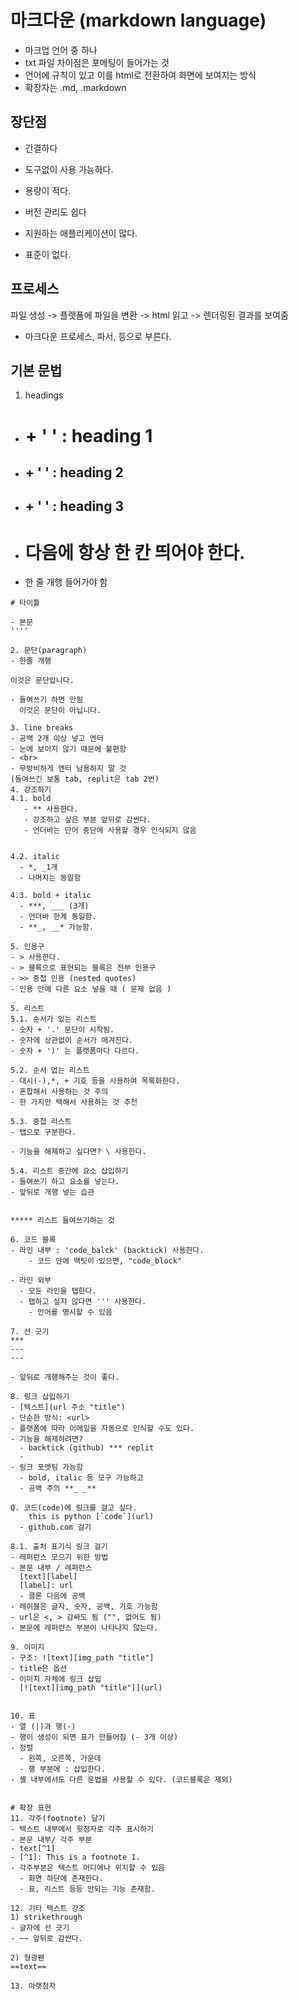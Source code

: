 # 마크다운 (markdown language)
- 마크업 언어 중 하나
- txt 파일 차이점은 포메팅이 들어가는 것
- 언어에 규칙이 있고 이를 html로 전환하여 화면에 보여지는 방식
- 확장자는 .md, .markdown
  
## 장단점
- 간결하다
- 도구없이 사용 가능하다.
- 용량이 적다.
- 버전 관리도 쉽다
- 지원하는 애플리케이션이 많다.

- 표준이 없다.

## 프로세스
파일 생성 -> 플랫폼에 파일을 변환 -> html 읽고 -> 렌더링된 결과를 보여줌
- 마크다운 프로세스, 파서, 등으로 부른다.

## 기본 문법
1. headings

 - # + ' ' : heading 1
 - ## + ' ' : heading 2
 - ## + ' ' : heading 3
 - # 다음에 항상 한 칸 띄어야 한다.
 - 한 줄 개행 들어가야 함
```
# 타이틀

- 본문
''''

2. 문단(paragraph)
- 한줄 개행

이것은 문단입니다.

- 들여쓰기 하면 안됨
  이것은 문단이 아닙니다.

3. line breaks
- 공백 2개 이상 넣고 엔터
- 눈에 보이지 않기 때문에 불편함
- <br>
- 무방비하게 엔터 남용하지 말 것
(들여쓰긴 보통 tab, replit은 tab 2번)
4. 강조하기
4.1. bold
   - ** 사용한다.
   - 강조하고 싶은 부분 앞뒤로 감싼다.
   - 언더바는 단어 중단에 사용할 경우 인식되지 않음

   
4.2. italic
  - *, _1개
  - 나머지는 동일함

4.3. bold + italic
  - ***, ___ (3개)
  - 언더바 한계 동일함.
  - **_, __* 가능함.

5. 인용구
- > 사용한다.
- > 블록으로 표현되는 블록은 전부 인용구
- >> 중첩 인용 (nested quotes)
- 인용 안에 다른 요소 넣을 때 ( 문제 없음 )

5. 리스트
5.1. 순서가 있는 리스트
- 숫자 + '.' 문단이 시작됨.
- 숫자에 상관없이 순서가 매겨진다.
- 숫자 + ')' 는 플랫폼마다 다르다.

5.2. 순서 없는 리스트
- 대시(-),*, + 기호 등을 사용하여 목록화한다.
- 혼합해서 사용하는 것 주의
- 한 가지만 택해서 사용하는 것 추천

5.3. 중첩 리스트
- 탭으로 구분한다.

- 기능을 해제하고 싶다면? \ 사용한다.

5.4. 리스트 중간에 요소 삽입하기
- 들여쓰기 하고 요소를 넣는다.
- 앞뒤로 개행 넣는 습관


***** 리스트 들여쓰기하는 것

6. 코드 블록
- 라인 내부 : 'code_balck' (backtick) 사용한다.
    - 코드 안에 백팃이 있으면, "code_block"

- 라인 외부
  - 모든 라인을 탭한다.
  - 탭하고 싶지 않다면 ''' 사용한다.
    - 언어를 명시할 수 있음

7. 선 긋기
***
---
---

- 앞뒤로 개행해주는 것이 좋다.

8. 링크 삽입하기
- [텍스트](url 주소 "title")
- 단순한 방식: <url>
- 플랫폼에 따라 이메일을 자동으로 인식할 수도 있다.
- 기능을 해제하려면?
  - backtick (github) *** replit
  -
- 링크 포멧팅 가능함
  - bold, italic 등 모구 가능하고
  - 공백 주의 **_ _**
    
Q. 코드(code)에 링크를 걸고 싶다.
    this is python [`code`](url)
  - github.com 걸기

8.1. 출처 표기식 링크 걸기
- 레퍼런스 모으기 위한 방법
- 본문 내부 / 레퍼런스
  [text][label]
  [label]: url
  - 클론 다음에 공백
- 레이블은 글자, 숫자, 공백, 기호 가능함
- url은 <, > 감싸도 됨 ("", 없어도 됨)
- 본문에 레퍼런스 부분이 나타나지 않는다.

9. 이미지
- 구조: ![text][img_path "title"]
- title은 옵션
- 이미지 자체에 링크 삽입
  [![text][img_path "title"]](url)


10. 표
- 열 (|)과 행(-)
- 행이 생성이 되면 표가 만들어짐 (- 3개 이상)
- 정렬
  - 왼쪽, 오른쪽, 가운데
  - 행 부분에 : 삽입한다.
- 셸 내부에서도 다른 문법을 사용할 수 있다. (코드블록은 제외)


# 확장 표현
11. 각주(footnote) 달기
- 텍스트 내부에서 윗첨자로 각주 표시하기
- 본문 내부/ 각주 부분
- text[^1]
- [^1]: This is a footnote 1.
- 각주부분은 텍스트 어디에나 위치할 수 있음
  - 화면 하단에 존재한다.
  - 표, 리스트 등등 안되는 기능 존재함.

12. 기타 텍스트 강조
1) strikethrough
- 글자에 선 긋기
- ~~ 앞뒤로 감싼다.

2) 형광펜
==text==

13. 아랫첨자






